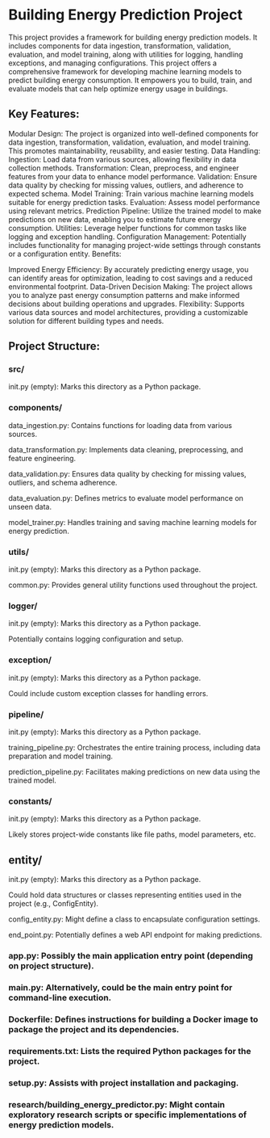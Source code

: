 # Building Energy Prediction Project

This project provides a framework for building energy prediction models. It includes components for data ingestion, transformation, validation, evaluation, and model training, along with utilities for logging, handling exceptions, and managing configurations.
This project offers a comprehensive framework for developing machine learning models to predict building energy consumption. It empowers you to build, train, and evaluate models that can help optimize energy usage in buildings.

## Key Features:

Modular Design: The project is organized into well-defined components for data ingestion, transformation, validation, evaluation, and model training. This promotes maintainability, reusability, and easier testing.
Data Handling: Ingestion: Load data from various sources, allowing flexibility in data collection methods.
Transformation: Clean, preprocess, and engineer features from your data to enhance model performance.
Validation: Ensure data quality by checking for missing values, outliers, and adherence to expected schema.
Model Training: Train various machine learning models suitable for energy prediction tasks.
Evaluation: Assess model performance using relevant metrics.
Prediction Pipeline: Utilize the trained model to make predictions on new data, enabling you to estimate future energy consumption.
Utilities: Leverage helper functions for common tasks like logging and exception handling.
Configuration Management: Potentially includes functionality for managing project-wide settings through constants or a configuration entity.
Benefits:

Improved Energy Efficiency: By accurately predicting energy usage, you can identify areas for optimization, leading to cost savings and a reduced environmental footprint.
Data-Driven Decision Making: The project allows you to analyze past energy consumption patterns and make informed decisions about building operations and upgrades.
Flexibility: Supports various data sources and model architectures, providing a customizable solution for different building types and needs.


## Project Structure:

### src/
init.py (empty): Marks this directory as a Python package.

### components/
data_ingestion.py: Contains functions for loading data from various sources.

data_transformation.py: Implements data cleaning, preprocessing, and feature engineering.

data_validation.py: Ensures data quality by checking for missing values, outliers, and schema adherence.

data_evaluation.py: Defines metrics to evaluate model performance on unseen data.

model_trainer.py: Handles training and saving machine learning models for energy prediction.

### utils/

init.py (empty): Marks this directory as a Python package.

common.py: Provides general utility functions used throughout the project.

### logger/

init.py (empty): Marks this directory as a Python package.

Potentially contains logging configuration and setup.

### exception/

init.py (empty): Marks this directory as a Python package.

Could include custom exception classes for handling errors.

### pipeline/

init.py (empty): Marks this directory as a Python package.

training_pipeline.py: Orchestrates the entire training process, including data preparation and model training.

prediction_pipeline.py: Facilitates making predictions on new data using the trained model.

### constants/

init.py (empty): Marks this directory as a Python package.

Likely stores project-wide constants like file paths, model parameters, etc.

## entity/

init.py (empty): Marks this directory as a Python package.

Could hold data structures or classes representing entities used in the project (e.g., ConfigEntity).

config_entity.py: Might define a class to encapsulate configuration settings.

end_point.py: Potentially defines a web API endpoint for making predictions.

### app.py: Possibly the main application entry point (depending on project structure).
### main.py: Alternatively, could be the main entry point for command-line execution.
### Dockerfile: Defines instructions for building a Docker image to package the project and its dependencies.
### requirements.txt: Lists the required Python packages for the project.
### setup.py: Assists with project installation and packaging.
### research/building_energy_predictor.py: Might contain exploratory research scripts or specific implementations of energy prediction models.